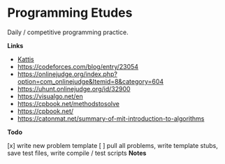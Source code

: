 # Programming Etudes

Daily / competitive programming practice.

**Links**

- [Kattis](https://open.kattis.com/)
- https://codeforces.com/blog/entry/23054
- https://onlinejudge.org/index.php?option=com_onlinejudge&Itemid=8&category=604
- https://uhunt.onlinejudge.org/id/32900
- https://visualgo.net/en
- https://cpbook.net/methodstosolve
- https://cpbook.net/
- https://catonmat.net/summary-of-mit-introduction-to-algorithms

**Todo**

[x] write new problem template
[ ] pull all problems, write template stubs, save test files, write compile / test scripts
**Notes**